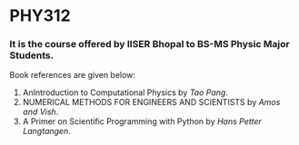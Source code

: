 # PHY312
### It is the course offered by IISER Bhopal to BS-MS Physic Major Students.
Book references are given below:
1. AnIntroduction to Computational Physics by _Tao Pang_.
2. NUMERICAL METHODS FOR ENGINEERS AND SCIENTISTS by _Amos and Vish_.
3. A Primer on Scientific Programming with Python by _Hans Petter Langtangen_.

